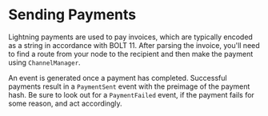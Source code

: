 # Sending Payments

Lightning payments are used to pay invoices, which are typically encoded as a
string in accordance with BOLT 11. After parsing the invoice, you'll need to
find a route from your node to the recipient and then make the payment using
`ChannelManager`.

<CodeSwitcher :languages="{rust:'Rust', kotlin:'Kotlin', swift:'Swift'}">
  <template v-slot:rust>

```rust
// Parse the invoice.
let invoice = Invoice::from_str(encoded_invoice)
	.expect("ERROR: failed to parse invoice");

let amt_pico_btc = invoice.amount_pico_btc()
	.expect("ERROR: invalid invoice: must contain amount to pay");
let amt_msat = amt_pico_btc / 10;
let payer_pubkey = channel_manager.get_our_node_id();
let network_graph = router.network_graph.read().unwrap();
let payee_pubkey = invoice.recover_payee_pub_key();
let payee_features = invoice.features().cloned();
let first_hops = channel_manager.list_usable_channels();
let last_hops = invoice.route_hints();
let final_cltv = invoice.min_final_cltv_expiry() as u32;

// Find a route and send the payment.
let route = router::get_route(
	&payer_pubkey, &network_graph, &payee_pubkey, payee_features,
	Some(&first_hops.iter().collect::<Vec<_>>()), &last_hops,
	amt_msat, final_cltv, logger.clone(),
).expect("ERROR: failed to find route");

let payment_hash = PaymentHash(invoice.payment_hash().clone().into_inner());
let payment_secret = invoice.payment_secret().cloned();

channel_manager.send_payment(&route, payment_hash, &payment_secret)
	.expect("ERROR: failed to send payment");
```

  </template>
  <template v-slot:kotlin>

```java
// Get an invoice from the recipient/payee
val parsedInvoice = Bolt11Invoice.from_str(recipientInvoice)
val invoiceVal = (parsedInvoice as Result_Bolt11InvoiceSignOrCreationErrorZ.Result_Bolt11InvoiceSignOrCreationErrorZ_OK).res

val res = UtilMethods.pay_invoice(invoice, Retry.attempts(6), channelManager)

if (res.is_ok) {
  // Payment success
}
```

  </template>

  <template v-slot:swift>

```Swift
let invoiceStr = // get an invoice from the payee
let parsedInvoice = Bolt11Invoice.fromStr(s: invoiceStr)

if let invoiceVal = parsedInvoice.getValue() {
   let invoicePaymentResult = Bindings.payInvoice(
    invoice: invoiceVal,
    retryStrategy: Bindings.Retry.initWithTimeout(a: 15),
    channelmanager: channelManager
  )

  if invoicePaymentResult.isOk() {
    // Payment Sent
  }
}
```

  </template>

</CodeSwitcher>

An event is generated once a payment has completed. Successful payments result
in a `PaymentSent` event with the preimage of the payment hash. Be sure to look
out for a `PaymentFailed` event, if the payment fails for some reason, and act
accordingly.

<CodeSwitcher :languages="{rust:'Rust', kotlin:'Kotlin', swift:'Swift'}">
  <template v-slot:rust>

```rust
// In the event handler passed to BackgroundProcessor::start
match event {
	Event::PaymentSent { payment_preimage } => {
		// Handle successful payment
	}
	Event::PaymentFailed { payment_hash, rejected_by_dest } => {
		// Handle failed payment
	}
	// ...
}
```

  </template>
  <template v-slot:kotlin>

```java
// In the `handleEvent` method of ChannelManagerPersister implementation
if(event is Event.PaymentSent) {
    // Handle successful payment
}

if(event is Event.PaymentFailed) {
    // Handle failed payment
}
```

  </template>

  <template v-slot:swift>

```Swift
// In the `handleEvent` method of ChannelManagerPersister implementation
if let paymentSentEvent = event.getValueAsPaymentSent() {
  // Handle successful payment
} else if let paymentFailedEvent = event.getValueAsPaymentFailed() {
  // Handle failed payment
}
```

  </template>

</CodeSwitcher>
